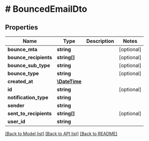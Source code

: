 # # BouncedEmailDto

## Properties

Name | Type | Description | Notes
------------ | ------------- | ------------- | -------------
**bounce_mta** | **string** |  | [optional] 
**bounce_recipients** | **string[]** |  | [optional] 
**bounce_sub_type** | **string** |  | [optional] 
**bounce_type** | **string** |  | [optional] 
**created_at** | [**\DateTime**](\DateTime) |  | 
**id** | **string** |  | [optional] 
**notification_type** | **string** |  | 
**sender** | **string** |  | 
**sent_to_recipients** | **string[]** |  | [optional] 
**user_id** | **string** |  | 

[[Back to Model list]](../../README#documentation-for-models) [[Back to API list]](../../README#documentation-for-api-endpoints) [[Back to README]](../../README)


